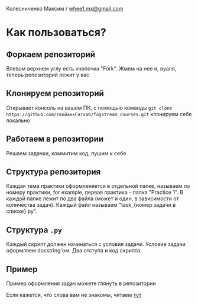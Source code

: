 Колесниченко Максим / whee1.mx@gmail.com

# Как пользоваться?

## Форкаем репозиторий
Влевом верхнем углу есть кнопочка "Fork". Жмем на нее и, вуаля, теперь репозиторий лежит у вас

## Клонируем репозиторий
Открывает консоль на вашем ПК, с помощью команды 
```git clone https://github.com/твойаккГитхаб/fogstream_courses.git``` клонируем себе локально

## Работаем в репозитории
Решаем задачки, коммитим код, пушим к себе

## Структура репозитория
Каждая тема практики оформленяется в отдельной папке, называем по номеру практики, for example, первая практика - папка "Practice 1". В каждой папке лежит по два файла (может и один, в зависимости от количества задач). Каждый файл называем "task_{номер задачи в списке}.py".

## Структура `.py`
Каждый скрипт должен начинаться с условия задачи. Условие задачи оформляем docstring'ом. Два отступа и код скрипта.

## Пример
Пример оформления задач можете глянуть в репозитории

Если кажется, что слова вам не знакомы, читаем [тут](https://proglib.io/p/git-for-half-an-hour/)

